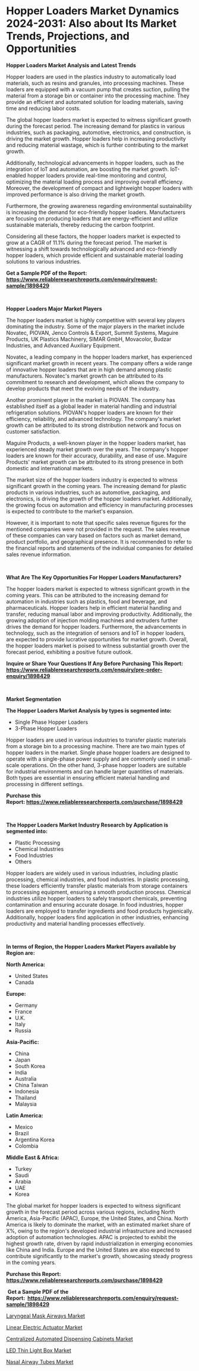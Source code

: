 <p><h1>Hopper Loaders Market Dynamics 2024-2031: Also about Its Market Trends, Projections, and Opportunities</h1></p><p><strong>Hopper Loaders Market Analysis and Latest Trends</strong></p>
<p><p>Hopper loaders are used in the plastics industry to automatically load materials, such as resins and granules, into processing machines. These loaders are equipped with a vacuum pump that creates suction, pulling the material from a storage bin or container into the processing machine. They provide an efficient and automated solution for loading materials, saving time and reducing labor costs.</p><p>The global hopper loaders market is expected to witness significant growth during the forecast period. The increasing demand for plastics in various industries, such as packaging, automotive, electronics, and construction, is driving the market growth. Hopper loaders help in increasing productivity and reducing material wastage, which is further contributing to the market growth.</p><p>Additionally, technological advancements in hopper loaders, such as the integration of IoT and automation, are boosting the market growth. IoT-enabled hopper loaders provide real-time monitoring and control, optimizing the material loading process and improving overall efficiency. Moreover, the development of compact and lightweight hopper loaders with improved performance is also driving the market growth.</p><p>Furthermore, the growing awareness regarding environmental sustainability is increasing the demand for eco-friendly hopper loaders. Manufacturers are focusing on producing loaders that are energy-efficient and utilize sustainable materials, thereby reducing the carbon footprint.</p><p>Considering all these factors, the hopper loaders market is expected to grow at a CAGR of 11.1% during the forecast period. The market is witnessing a shift towards technologically advanced and eco-friendly hopper loaders, which provide efficient and sustainable material loading solutions to various industries.</p></p>
<p><strong>Get a Sample PDF of the Report:&nbsp; <a href="https://www.reliableresearchreports.com/enquiry/request-sample/1898429">https://www.reliableresearchreports.com/enquiry/request-sample/1898429</a></strong></p>
<p>&nbsp;</p>
<p><strong>Hopper Loaders Major Market Players</strong></p>
<p><p>The hopper loaders market is highly competitive with several key players dominating the industry. Some of the major players in the market include Novatec, PIOVAN, Jenco Controls & Export, Summit Systems, Maguire Products, UK Plastics Machinery, SIMAR GmbH, Movacolor, Budzar Industries, and Advanced Auxiliary Equipment.</p><p>Novatec, a leading company in the hopper loaders market, has experienced significant market growth in recent years. The company offers a wide range of innovative hopper loaders that are in high demand among plastic manufacturers. Novatec's market growth can be attributed to its commitment to research and development, which allows the company to develop products that meet the evolving needs of the industry.</p><p>Another prominent player in the market is PIOVAN. The company has established itself as a global leader in material handling and industrial refrigeration solutions. PIOVAN's hopper loaders are known for their efficiency, reliability, and advanced technology. The company's market growth can be attributed to its strong distribution network and focus on customer satisfaction.</p><p>Maguire Products, a well-known player in the hopper loaders market, has experienced steady market growth over the years. The company's hopper loaders are known for their accuracy, durability, and ease of use. Maguire Products' market growth can be attributed to its strong presence in both domestic and international markets.</p><p>The market size of the hopper loaders industry is expected to witness significant growth in the coming years. The increasing demand for plastic products in various industries, such as automotive, packaging, and electronics, is driving the growth of the hopper loaders market. Additionally, the growing focus on automation and efficiency in manufacturing processes is expected to contribute to the market's expansion.</p><p>However, it is important to note that specific sales revenue figures for the mentioned companies were not provided in the request. The sales revenue of these companies can vary based on factors such as market demand, product portfolio, and geographical presence. It is recommended to refer to the financial reports and statements of the individual companies for detailed sales revenue information.</p></p>
<p>&nbsp;</p>
<p><strong>What Are The Key Opportunities For Hopper Loaders Manufacturers?</strong></p>
<p><p>The hopper loaders market is expected to witness significant growth in the coming years. This can be attributed to the increasing demand for automation in industries such as plastics, food and beverage, and pharmaceuticals. Hopper loaders help in efficient material handling and transfer, reducing manual labor and improving productivity. Additionally, the growing adoption of injection molding machines and extruders further drives the demand for hopper loaders. Furthermore, the advancements in technology, such as the integration of sensors and IoT in hopper loaders, are expected to provide lucrative opportunities for market growth. Overall, the hopper loaders market is poised to witness substantial growth over the forecast period, exhibiting a positive future outlook.</p></p>
<p><strong>Inquire or Share Your Questions If Any Before Purchasing This Report: <a href="https://www.reliableresearchreports.com/enquiry/pre-order-enquiry/1898429">https://www.reliableresearchreports.com/enquiry/pre-order-enquiry/1898429</a></strong></p>
<p>&nbsp;</p>
<p><strong>Market Segmentation</strong></p>
<p><strong>The Hopper Loaders Market Analysis by types is segmented into:</strong></p>
<p><ul><li>Single Phase Hopper Loaders</li><li>3-Phase Hopper Loaders</li></ul></p>
<p><p>Hopper loaders are used in various industries to transfer plastic materials from a storage bin to a processing machine. There are two main types of hopper loaders in the market. Single phase hopper loaders are designed to operate with a single-phase power supply and are commonly used in small-scale operations. On the other hand, 3-phase hopper loaders are suitable for industrial environments and can handle larger quantities of materials. Both types are essential in ensuring efficient material handling and processing in different settings.</p></p>
<p><strong>Purchase this Report:&nbsp;<a href="https://www.reliableresearchreports.com/purchase/1898429">https://www.reliableresearchreports.com/purchase/1898429</a></strong></p>
<p>&nbsp;</p>
<p><strong>The Hopper Loaders Market Industry Research by Application is segmented into:</strong></p>
<p><ul><li>Plastic Processing</li><li>Chemical Industries</li><li>Food Industries</li><li>Others</li></ul></p>
<p><p>Hopper loaders are widely used in various industries, including plastic processing, chemical industries, and food industries. In plastic processing, these loaders efficiently transfer plastic materials from storage containers to processing equipment, ensuring a smooth production process. Chemical industries utilize hopper loaders to safely transport chemicals, preventing contamination and ensuring accurate dosage. In food industries, hopper loaders are employed to transfer ingredients and food products hygienically. Additionally, hopper loaders find application in other industries, enhancing productivity and material handling processes effectively.</p></p>
<p>&nbsp;</p>
<p><strong>In terms of Region, the Hopper Loaders Market Players available by Region are:</strong></p>
<p>
    <p> <strong> North America: </strong>
        <ul>
            <li>United States</li>
            <li>Canada</li>
        </ul>
        </p> 
    <p> <strong> Europe: </strong>
        <ul>
            <li>Germany</li>
            <li>France</li>
            <li>U.K.</li>
            <li>Italy</li>
            <li>Russia</li>
        </ul>
        </p> 
    <p> <strong> Asia-Pacific: </strong>
        <ul>
            <li>China</li>
            <li>Japan</li>
            <li>South Korea</li>
            <li>India</li>
            <li>Australia</li>
            <li>China Taiwan</li>
            <li>Indonesia</li>
            <li>Thailand</li>
            <li>Malaysia</li>
        </ul>
        </p> 
    <p> <strong> Latin America: </strong>
        <ul>
            <li>Mexico</li>
            <li>Brazil</li>
            <li>Argentina Korea</li>
            <li>Colombia</li>
        </ul>
        </p> 
    <p> <strong> Middle East & Africa: </strong>
        <ul>
            <li>Turkey</li>
            <li>Saudi</li>
            <li>Arabia</li>
            <li>UAE</li>
            <li>Korea</li>
        </ul>
    </p>
    </p>
<p><p>The global market for hopper loaders is expected to witness significant growth in the forecast period across various regions, including North America, Asia-Pacific (APAC), Europe, the United States, and China. North America is likely to dominate the market, with an estimated market share of X%, owing to the region's developed industrial infrastructure and increased adoption of automation technologies. APAC is projected to exhibit the highest growth rate, driven by rapid industrialization in emerging economies like China and India. Europe and the United States are also expected to contribute significantly to the market's growth, showcasing steady progress in the coming years.</p></p>
<p><strong>Purchase this Report: <a href="https://www.reliableresearchreports.com/purchase/1898429">https://www.reliableresearchreports.com/purchase/1898429</a></strong></p>
<p>&nbsp;<strong>Get a Sample PDF of the Report:&nbsp;&nbsp;<a href="https://www.reliableresearchreports.com/enquiry/request-sample/1898429">https://www.reliableresearchreports.com/enquiry/request-sample/1898429</a></strong></p>
<p><strong></strong></p>
<p><p><a href="https://medium.com/@kathyfisher51/analyzing-laryngeal-mask-airways-market-global-industry-perspective-and-forecast-2023-to-2030-a6569774aaab">Laryngeal Mask Airways Market</a></p><p><a href="https://github.com/kipkeeva/Market-Research-Report-List-2/blob/main/linear-electric-actuator-market.md">Linear Electric Actuator Market</a></p><p><a href="https://medium.com/@kathyfisher51/analyzing-centralized-automated-dispensing-cabinets-market-global-industry-perspective-and-301c4a0be252">Centralized Automated Dispensing Cabinets Market</a></p><p><a href="https://github.com/provorikovar/Market-Research-Report-List-2/blob/main/led-thin-light-box-market.md">LED Thin Light Box Market</a></p><p><a href="https://medium.com/@kathyfisher51/nasal-airway-tubes-market-outlook-industry-overview-and-forecast-2023-to-2030-f2c7dc542c3a">Nasal Airway Tubes Market</a></p></p>